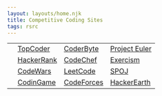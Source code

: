 ```yaml
---
layout: layouts/home.njk
title: Competitive Coding Sites
tags: rsrc
---
```


| |                                                              | | |
|--|--------------------------------------------------------------|----------------------------------------|-------------------------------------------|
| | [TopCoder](https://www.topcoder.com/challenges/?pageIndex=1) | [CoderByte](https://www.coderbyte.com/)                    | [Project Euler](https://projecteuler.net/) |
| | [HackerRank](https://www.hackerrank.com/domains)             | [CodeChef](https://www.codechef.com/)                        | [Exercism](https://exercism.io/)           |
| | [CodeWars](https://www.codewars.com/)                        | [LeetCode](https://leetcode.com/)                            | [SPOJ](http://www.spoj.com/)               |
| | [CodinGame](https://www.codingame.com/)                      | [CodeForces](https://www.codeforces.com)                     | [HackerEarth](https://hackerearth.com)     |
